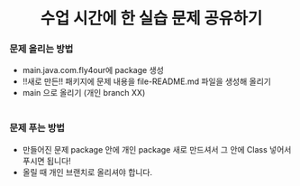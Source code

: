 <div align ="center">

# 수업 시간에 한 실습 문제 공유하기
</div>

### 문제 올리는 방법
* main.java.com.fly4our에 package 생성 
* !!새로 만든!! 패키지에 문제 내용을 file-README.md 파일을 생성해 올리기
* main 으로 올리기 (개인 branch XX)
<br><br>

### 문제 푸는 방법
* 만들어진 문제 package 안에 개인 package 새로 만드셔서 그 안에 Class 넣어서 푸시면 됩니다!
* 올릴 때 개인 브랜치로 올리셔야 합니다. 